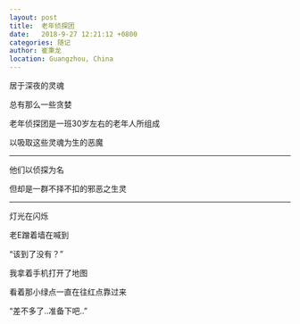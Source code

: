 ```yaml
---
layout: post
title:  老年侦探团
date:   2018-9-27 12:21:12 +0800
categories: 随记
author: 崔秉龙
location: Guangzhou, China
---
```





居于深夜的灵魂

总有那么一些贪婪

老年侦探团是一班30岁左右的老年人所组成

以吸取这些灵魂为生的恶魔

---

他们以侦探为名

但却是一群不择不扣的邪恶之生灵

---

灯光在闪烁

老E蹭着墙在喊到

“该到了没有？”

我拿着手机打开了地图

看着那小绿点一直在往红点靠过来

“差不多了..准备下吧..”